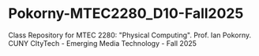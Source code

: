 # Pokorny-MTEC2280_D10-Fall2025
Class Repository for MTEC 2280: "Physical Computing".     Prof. Ian Pokorny.     CUNY CItyTech - Emerging Media Technology - Fall 2025
